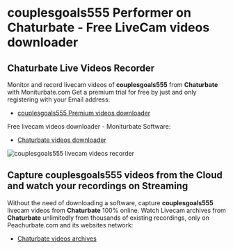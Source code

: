 # couplesgoals555 Performer on Chaturbate - Free LiveCam videos downloader

## Chaturbate Live Videos Recorder

Monitor and record livecam videos of **couplesgoals555** from **Chaturbate** with Moniturbate.com
Get a premium trial for free by just and only registering with your Email address:
* [couplesgoals555 Premium videos downloader](https://moniturbate.com/request-demo-licence-key.html)

Free livecam videos downloader - Moniturbate Software:
* [Chaturbate videos downloader](https://moniturbate.com/moniturbate-download-software.html)

![couplesgoals555 livecam videos recorder](https://peachurnet.com/templates/moniturbate-software.png)


## Capture couplesgoals555 videos from the Cloud and watch your recordings on Streaming

Without the need of downloading a software, capture **couplesgoals555** livecam videos from **Chaturbate** 100% online.
Watch Livecam archives from **Chaturbate** unlimitedly from thousands of existing recordings, only on Peachurbate.com and its websites network:
* [Chaturbate videos archives](https://peachurnet.com/)